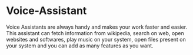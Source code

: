 # Voice-Assistant
Voice Assistants are always handy and makes your work faster and easier. This assistant can fetch information from wikipedia, search on web, open websites and softwares, play music on your system, open files present on your system and you can add as many features as you want.
